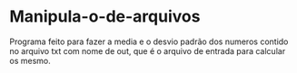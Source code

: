 ##
# Manipula-o-de-arquivos

Programa feito para fazer a media e o desvio padrão dos numeros contido no arquivo txt com nome de out, que é o arquivo de entrada para calcular os mesmo.

##

